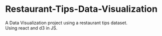 ﻿# Restaurant-Tips-Data-Visualization
A Data Visualization project using a restaurant tips dataset. <br />
Using react and d3 in JS.
